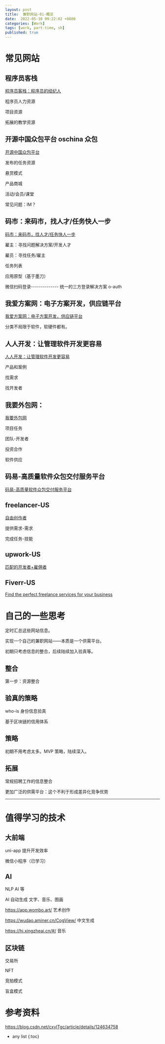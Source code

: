 ```yaml
---
layout: post
title:  兼职网站-01-概览
date:  2022-05-10 09:22:02 +0800
categories: [Work]
tags: [work, part-time, sh]
published: true
---
```


# 常见网站

## 程序员客栈

[程序员客栈：程序员的经纪人](https://www.proginn.com/)

程序员人力资源

项目资源

拓展的教学资源

## 开源中国众包平台 oschina 众包

[开源中国众包平台](https://zb.oschina.net/)

发布的任务资源

悬赏模式

产品商城

活动/会员/课堂

常见问题：IM？

## 码市：来码市，找人才/任务快人一步

[码市：来码市，找人才/任务快人一步](https://codemart.com/)

雇主：寻找问题解决方案/开发人才

雇员：寻找任务/雇主

任务列表

应用原型（基于墨刀）

微信扫码登录-------------- 统一的三方登录解决方案 o-auth

## 我爱方案网：电子方案开发，供应链平台

[我爱方案网：电子方案开发，供应链平台](http://www.52solution.com/kb)

分类不局限于软件，软硬件都有。

## 人人开发：让管理软件开发更容易

[人人开发：让管理软件开发更容易](http://www.rrkf.com/)

产品和案例

找需求

找开发者

## 我要外包网：

[我要外包网](http://www.51waibao.net)

项目任务

团队-开发者

投资合作

软件供应

## 码易-高质量软件众包交付服务平台

[码易-高质量软件众包交付服务平台](https://www.mayigeek.com/)

## freelancer-US

[自由创作者](https://www.freelancer.cn/)

提供需求-需求

完成任务-技能

## upwork-US

[匹配的开发者+雇佣者](https://www.upwork.com/)

## Fiverr-US

[Find the perfect freelance services for your business](https://www.fiverr.com/)

# 自己的一些思考

定时汇总这些网站信息。

实现一个自己的兼职网站——本质是一个供需平台。

初期只考虑信息的整合，后续陆续加入验真等。

## 整合

第一步：资源整合

## 验真的策略

who-is 身份信息验真

基于区块链的信用体系

## 策略

初期不用考虑太多。MVP 策略，陆续深入。

## 拓展

常规招聘工作的信息整合

更加广泛的供需平台：这个不利于形成差异化竞争优势

-----------------------------------------

# 值得学习的技术

## 大前端

uni-app 提升开发效率

微信小程序（已学习）

## AI

NLP AI 等

AI 自动生成 文字、音乐、图画

https://app.wombo.art/  艺术创作

https://wudao.aminer.cn/CogView/  中文生成

https://hi.xingzheai.cn/#/ 音乐

## 区块链

交易所

NFT 

竞拍模式

盲盒模式

# 参考资料

https://blog.csdn.net/cxyITgc/article/details/124634758

* any list
{:toc}